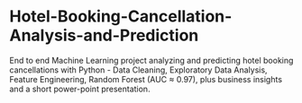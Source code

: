 # Hotel-Booking-Cancellation-Analysis-and-Prediction
End to end Machine Learning project analyzing and predicting hotel booking cancellations with Python - Data Cleaning, Exploratory Data Analysis, Feature Engineering, Random Forest (AUC ≈ 0.97), plus business insights and a short power-point presentation.
